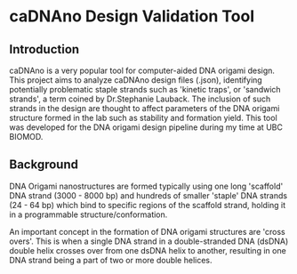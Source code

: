 # caDNAno Design Validation Tool

## Introduction
caDNAno is a very popular tool for computer-aided DNA origami design. This project aims to analyze caDNAno design files (.json), identifying potentially problematic staple strands such as 'kinetic traps', or 'sandwich strands', a term coined by Dr.Stephanie Lauback. The inclusion of such strands in the design are thought to affect parameters of the DNA origami structure formed in the lab such as stability and formation yield. This tool was developed for the DNA origami design pipeline during my time at UBC BIOMOD.

## Background 
DNA Origami nanostructures are formed typically using one long 'scaffold' DNA strand (3000 - 8000 bp) and hundreds of smaller 'staple' DNA strands (24 - 64 bp) which bind to specific regions of the scaffold strand, holding it in a programmable structure/conformation. 

An important concept in the formation of DNA origami structures are 'cross overs'. This is when a single DNA strand in a double-stranded DNA (dsDNA) double helix crosses over from one dsDNA helix to another, resulting in one DNA strand being a part of two or more double helices. 